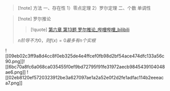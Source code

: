 >[!note] 方法
>一、存在性
>1）零点定理
>2）罗尔定理
>二、个数
>单调性

>[!note] 罗尔推论
>>[!quote] 
>>[第六章 第13题 罗尔推论_哔哩哔哩_bilibili](https://www.bilibili.com/video/BV1CD421n7y8?p=77&vd_source=8c8193ecde970197a86f2b439e9a9d25)
>
>$n阶导不为0，则f(x)=0最多有n个实根$

![[09eb02c3ff9a8d4cc8f0eb325de4e4ffcef0fb98d2bf54ace474dfc133a56c90.png]]![[6bc70a8fc6a068ca035455f0ef9bd72795f91fe31972aecb9845439104048ae6.png]]
![[02eb8120ef5720323912be3a627097ae1a2a52e0f2d2fe1adfac114b2eeeaca7.png]]


